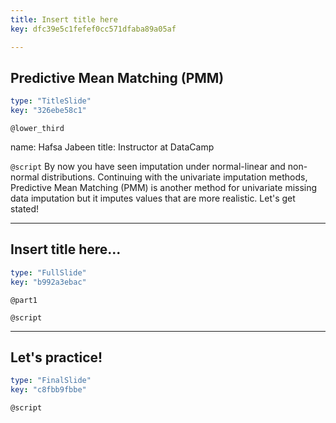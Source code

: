 ```yaml
---
title: Insert title here
key: dfc39e5c1fefef0cc571dfaba89a05af

---
```

## Predictive Mean Matching (PMM)

```yaml
type: "TitleSlide"
key: "326ebe58c1"
```

`@lower_third`

name: Hafsa Jabeen
title: Instructor at DataCamp


`@script`
By now you have seen imputation under normal-linear and non-normal distributions. Continuing with the univariate imputation methods, Predictive Mean Matching (PMM) is another method for univariate missing data imputation but it imputes values that are more realistic. Let's get stated!


---
## Insert title here...

```yaml
type: "FullSlide"
key: "b992a3ebac"
```

`@part1`



`@script`



---
## Let's practice!

```yaml
type: "FinalSlide"
key: "c8fbb9fbbe"
```

`@script`



